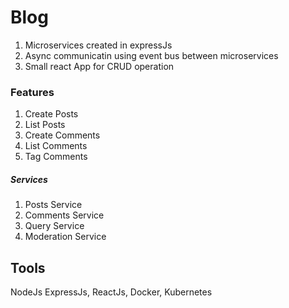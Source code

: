 # Blog

1. Microservices created in expressJs 
2. Async communicatin using event bus between microservices
3. Small react App for CRUD operation

   
### Features
1. Create Posts
2. List Posts
3. Create Comments
4. List Comments
5. Tag Comments

##### Services
1. Posts Service
2. Comments Service
3. Query Service
4. Moderation Service

## Tools
NodeJs ExpressJs, ReactJs, Docker, Kubernetes
